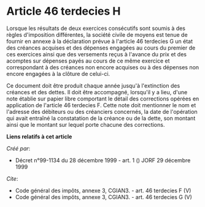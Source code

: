 # Article 46 terdecies H

Lorsque les résultats de deux exercices consécutifs sont soumis à des règles d'imposition différentes, la société civile de
moyens est tenue de fournir en annexe à la déclaration prévue à l'article 46 terdecies G un état des créances acquises et des
dépenses engagées au cours du premier de ces exercices ainsi que des versements reçus à l'avance du prix et des acomptes sur
dépenses payés au cours de ce même exercice et correspondant à des créances non encore acquises ou à des dépenses non encore
engagées à la clôture de celui-ci. 

Ce document doit être produit chaque année jusqu'à l'extinction des créances et des dettes. Il doit être accompagné,
lorsqu'il y a lieu, d'une note établie sur papier libre comportant le détail des corrections opérées en application de
l'article 46 terdecies F. Cette note doit mentionner le nom et l'adresse des débiteurs ou des créanciers concernés, la date
de l'opération qui avait entraîné la constatation de la créance ou de la dette, son montant ainsi que le montant sur lequel
porte chacune des corrections.

**Liens relatifs à cet article**

_Créé par_:

  - Décret n°99-1134 du 28 décembre 1999 - art. 1 () JORF 29 décembre 1999

_Cite_:

  - Code général des impôts, annexe 3, CGIAN3. - art. 46 terdecies F (V)
  - Code général des impôts, annexe 3, CGIAN3. - art. 46 terdecies G (V)
